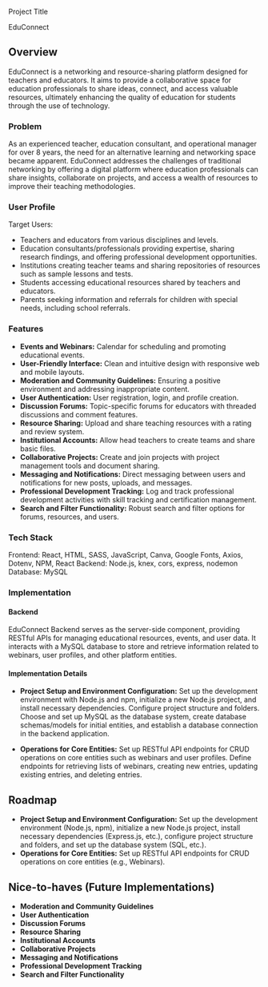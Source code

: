 Project Title

EduConnect

## Overview

EduConnect is a networking and resource-sharing platform designed for teachers and educators. It aims to provide a collaborative space for education professionals to share ideas, connect, and access valuable resources, ultimately enhancing the quality of education for students through the use of technology.

### Problem

As an experienced teacher, education consultant, and operational manager for over 8 years, the need for an alternative learning and networking space became apparent. EduConnect addresses the challenges of traditional networking by offering a digital platform where education professionals can share insights, collaborate on projects, and access a wealth of resources to improve their teaching methodologies.

### User Profile

Target Users:

- Teachers and educators from various disciplines and levels.
- Education consultants/professionals providing expertise, sharing research findings, and offering professional development opportunities.
- Institutions creating teacher teams and sharing repositories of resources such as sample lessons and tests.
- Students accessing educational resources shared by teachers and educators.
- Parents seeking information and referrals for children with special needs, including school referrals.

### Features

- **Events and Webinars:** Calendar for scheduling and promoting educational events.
- **User-Friendly Interface:** Clean and intuitive design with responsive web and mobile layouts.
- **Moderation and Community Guidelines:** Ensuring a positive environment and addressing inappropriate content.
- **User Authentication:** User registration, login, and profile creation.
- **Discussion Forums:** Topic-specific forums for educators with threaded discussions and comment features.
- **Resource Sharing:** Upload and share teaching resources with a rating and review system.
- **Institutional Accounts:** Allow head teachers to create teams and share basic files.
- **Collaborative Projects:** Create and join projects with project management tools and document sharing.
- **Messaging and Notifications:** Direct messaging between users and notifications for new posts, uploads, and messages.
- **Professional Development Tracking:** Log and track professional development activities with skill tracking and certification management.
- **Search and Filter Functionality:** Robust search and filter options for forums, resources, and users.

### Tech Stack

Frontend: React, HTML, SASS, JavaScript, Canva, Google Fonts, Axios, Dotenv, NPM, React
Backend: Node.js, knex, cors, express, nodemon
Database: MySQL

### Implementation

#### Backend

EduConnect Backend serves as the server-side component, providing RESTful APIs for managing educational resources, events, and user data. It interacts with a MySQL database to store and retrieve information related to webinars, user profiles, and other platform entities.

#### Implementation Details

- **Project Setup and Environment Configuration:** Set up the development environment with Node.js and npm, initialize a new Node.js project, and install necessary dependencies. Configure project structure and folders. Choose and set up MySQL as the database system, create database schemas/models for initial entities, and establish a database connection in the backend application.

- **Operations for Core Entities:** Set up RESTful API endpoints for CRUD operations on core entities such as webinars and user profiles. Define endpoints for retrieving lists of webinars, creating new entries, updating existing entries, and deleting entries.

## Roadmap

- **Project Setup and Environment Configuration:** Set up the development environment (Node.js, npm), initialize a new Node.js project, install necessary dependencies (Express.js, etc.), configure project structure and folders, and set up the database system (SQL, etc.).
- **Operations for Core Entities:** Set up RESTful API endpoints for CRUD operations on core entities (e.g., Webinars).

## Nice-to-haves (Future Implementations)

- **Moderation and Community Guidelines**
- **User Authentication**
- **Discussion Forums**
- **Resource Sharing**
- **Institutional Accounts**
- **Collaborative Projects**
- **Messaging and Notifications**
- **Professional Development Tracking**
- **Search and Filter Functionality**
